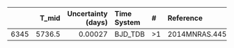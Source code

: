 |      |   T_mid |   Uncertainty (days) | Time System   | #   | Reference           |
|-----:|--------:|---------------------:|:--------------|:----|:--------------------|
| 6345 |  5736.5 |              0.00027 | BJD_TDB       | >1  | 2014MNRAS.445.1114A |